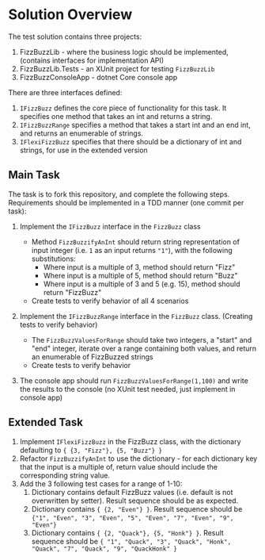 # Solution Overview

The test solution contains three projects:

1. FizzBuzzLib - where the business logic should be implemented, (contains interfaces for implementation API)
2. FizzBuzzLib.Tests - an XUnit project for testing `FizzBuzzLib`
3. FizzBuzzConsoleApp - dotnet Core console app

There are three interfaces defined:

1. `IFizzBuzz` defines the core piece of functionality for this task. It specifies one method that takes an int and returns a string.
2. `IFizzBuzzRange` specifies a method that takes a start int and an end int, and returns an enumerable of strings.
3. `IFlexiFizzBuzz` specifies that there should be a dictionary of int and strings, for use in the extended version

## Main Task

The task is to fork this repository, and complete the following steps. Requirements should be implemented in a TDD manner (one commit per task):

1. Implement the `IFizzBuzz` interface in the `FizzBuzz` class
   * Method `FizzBuzzifyAnInt` should return string representation of input integer (i.e. `1` as an input returns `"1"`), with the following substitutions:
     * Where input is a multiple of 3, method should return "Fizz"
     * Where input is a multiple of 5, method should return "Buzz"
     * Where input is a multiple of 3 and 5 (e.g. 15), method should return "FizzBuzz"
   * Create tests to verify behavior of all 4 scenarios

2. Implement the `IFizzBuzzRange` interface in the `FizzBuzz` class. (Creating tests to verify behavior)
   * The `FizzBuzzValuesForRange` should take two integers, a "start" and "end" integer, iterate over a range containing both values, and return an enumerable of FizzBuzzed strings
   * Create tests to verify behavior
  
3. The console app should run `FizzBuzzValuesForRange(1,100)` and write the results to the console (no XUnit test needed, just implement in console app)

## Extended Task

1. Implement `IFlexiFizzBuzz` in the FizzBuzz class, with the dictionary defaulting to `{ {3, "Fizz"}, {5, "Buzz"} }`
2. Refactor `FizzBuzzifyAnInt` to use the dictionary - for each dictionary key that the input is a multiple of, return value should include the corresponding string value.
3. Add the 3 following test cases for a range of 1-10:
   1. Dictionary contains default FizzBuzz values (i.e. default is not overwritten by setter). Result sequence should be as expected.
   2. Dictionary contains `{ {2, "Even"} }`. Result sequence should be `{"1", "Even", "3", "Even", "5", "Even", "7", "Even", "9", "Even"}`
   3. Dictionary contains `{ {2, "Quack"}, {5, "Honk"} }`. Result sequence should be `{ "1", "Quack", "3", "Quack", "Honk", "Quack", "7", "Quack", "9", "QuackHonk" }`
